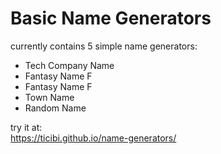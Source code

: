 # Basic Name Generators

currently contains 5 simple name generators:  

- Tech Company Name   
- Fantasy Name F    
- Fantasy Name F  
- Town Name  
- Random Name  

try it at:  
https://ticibi.github.io/name-generators/

